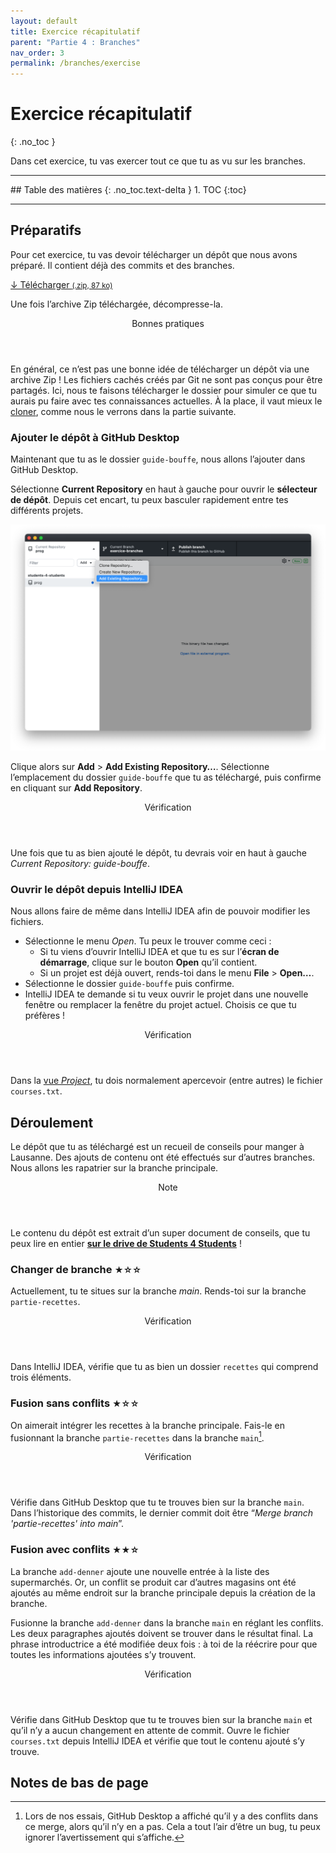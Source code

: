 ```yaml
---
layout: default
title: Exercice récapitulatif
parent: "Partie 4 : Branches"
nav_order: 3
permalink: /branches/exercise
---
```


# Exercice récapitulatif
{: .no_toc }

Dans cet exercice, tu vas exercer tout ce que tu as vu sur les branches.

<hr>
## Table des matières
{: .no_toc.text-delta }
1. TOC
{:toc}
<hr>

## Préparatifs
Pour cet exercice, tu vas devoir télécharger un dépôt que nous avons préparé. Il contient déjà des commits et des branches.

<span class="fs-5">
  <a class="btn btn-green" href="../assets/guide-bouffe.zip" download>
    ↓ Télécharger <small>(.zip, 87 ko)</small>
  </a>
</span>

Une fois l’archive Zip téléchargée, décompresse-la.

<div class="warning">
  <header>Bonnes pratiques</header>
  <p>
    En général, ce n’est pas une bonne idée de télécharger un dépôt via une archive Zip ! Les fichiers cachés créés par Git ne sont pas conçus pour être partagés. Ici, nous te faisons télécharger le dossier pour simuler ce que tu aurais pu faire avec tes connaissances actuelles. À la place, il vaut mieux le <a href="../collaboration/remote">cloner</a>, comme nous le verrons dans la partie suivante.
  </p>
</div>

### Ajouter le dépôt à GitHub Desktop
Maintenant que tu as le dossier `guide-bouffe`, nous allons l’ajouter dans GitHub Desktop.

Sélectionne **Current Repository** en haut à gauche pour ouvrir le **sélecteur de dépôt**. Depuis cet encart, tu peux basculer rapidement entre tes différents projets.

![“Add Existing Repository” dans le sélectionneur de dépôt](../assets/add-repo.png)

Clique alors sur **Add** > **Add Existing Repository…**. Sélectionne l’emplacement du dossier `guide-bouffe` que tu as téléchargé, puis confirme en cliquant sur **Add Repository**.

<div class="check">
  <header>Vérification</header>
  <p>Une fois que tu as bien ajouté le dépôt, tu devrais voir en haut à gauche <em>Current Repository: guide-bouffe</em>.</p>
</div>

### Ouvrir le dépôt depuis IntelliJ IDEA
Nous allons faire de même dans IntelliJ IDEA afin de pouvoir modifier les fichiers.

* Sélectionne le menu *Open*. Tu peux le trouver comme ceci :
  * Si tu viens d’ouvrir IntelliJ IDEA et que tu es sur l’**écran de démarrage**, clique sur le bouton **Open** qu’il contient.
  * Si un projet est déjà ouvert, rends-toi dans le menu **File** > **Open…**.
* Sélectionne le dossier `guide-bouffe` puis confirme.
* IntelliJ IDEA te demande si tu veux ouvrir le projet dans une nouvelle fenêtre ou remplacer la fenêtre du projet actuel. Choisis ce que tu préfères !

<div class="check">
  <header>Vérification</header>
  <p>Dans la <a href="../intellij-idea/ui#palettes-doutils">vue <em>Project</em></a>, tu dois normalement apercevoir (entre autres) le fichier <code>courses.txt</code>.</p>
</div>

## Déroulement
Le dépôt que tu as téléchargé est un recueil de conseils pour manger à Lausanne. Des ajouts de contenu ont été effectués sur d’autres branches. Nous allons les rapatrier sur la branche principale.

<div class="note">
  <header>Note</header>
  <p>Le contenu du dépôt est extrait d’un super document de conseils, que tu peux lire en entier <a href="https://drive.google.com/file/d/1CalWP-mD3B91QcW1-NZHBb2zySgkc_h1/view" target="_blank"><strong>sur le drive de Students 4 Students</strong></a> !</p>
</div>

### Changer de branche <small title="Difficulté : simple">★☆☆</small>
Actuellement, tu te situes sur la branche *main*. Rends-toi sur la branche `partie-recettes`.

<div class="check">
  <header>Vérification</header>
  <p>Dans IntelliJ IDEA, vérifie que tu as bien un dossier <code>recettes</code> qui comprend trois éléments.</p>
</div>

### Fusion sans conflits <small title="Difficulté : simple">★☆☆</small>
On aimerait intégrer les recettes à la branche principale. Fais-le en fusionnant la branche `partie-recettes` dans la branche `main`[^1].

[^1]: Lors de nos essais, GitHub Desktop a affiché qu’il y a des conflits dans ce merge, alors qu’il n’y en a pas. Cela a tout l’air d’être un bug, tu peux ignorer l’avertissement qui s’affiche.

<div class="check">
  <header>Vérification</header>
  <p>Vérifie dans GitHub Desktop que tu te trouves bien sur la branche <code>main</code>. Dans l’historique des commits, le dernier commit doit être “<em>Merge branch 'partie-recettes' into main</em>”.</p>
</div>

### Fusion avec conflits <small title="Difficulté : moyen">★★☆</small>
La branche `add-denner` ajoute une nouvelle entrée à la liste des supermarchés. Or, un conflit se produit car d’autres magasins ont été ajoutés au même endroit sur la branche principale depuis la création de la branche.

Fusionne la branche `add-denner` dans la branche `main` en réglant les conflits. Les deux paragraphes ajoutés doivent se trouver dans le résultat final. La phrase introductrice a été modifiée deux fois : à toi de la réécrire pour que toutes les informations ajoutées s’y trouvent.

<div class="check">
  <header>Vérification</header>
  <p>Vérifie dans GitHub Desktop que tu te trouves bien sur la branche <code>main</code> et qu’il n’y a aucun changement en attente de commit. Ouvre le fichier <code>courses.txt</code> depuis IntelliJ IDEA et vérifie que tout le contenu ajouté s’y trouve.</p>
</div>

## Notes de bas de page
